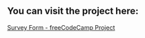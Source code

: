 ## You can visit the project here: 

<a href="https://maan-cornj.github.io/fccproj-surveyform/">Survey Form - freeCodeCamp Project</a>
